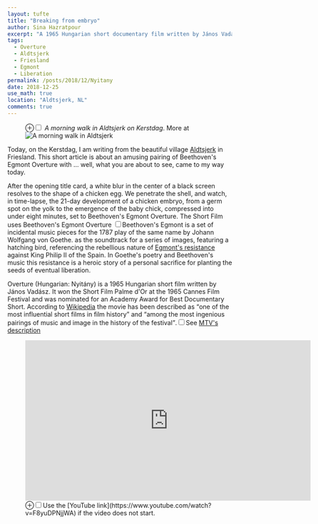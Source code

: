 ```yaml
---
layout: tufte
title: "Breaking from embryo"
author: Sina Hazratpour
excerpt: "A 1965 Hungarian short documentary film written by János Vadász"
tags: 
  - Overture
  - Aldtsjerk
  - Friesland
  - Egmont
  - Liberation
permalink: /posts/2018/12/Nyitany
date: 2018-12-25
use_math: true
location: "Aldtsjerk, NL"
comments: true
---
```



<figure>
    <label for="mn-Aldtsjerk-kerstdag-walk" class="margin-toggle">&#8853;</label><input type="checkbox" id="mn-Aldtsjerk-kerstdag-walk" class="margin-toggle"/><span class="marginnote"> <em>A morning walk in Aldtsjerk on Kerstdag</em>. More at </span>
    <img src="{{ site.baseurl }}/images/posts/2018/morning-walk-Aldtsjerk-20181225.jpg" alt="A morning walk in Aldtsjerk">
</figure> 

Today, on the Kerstdag, I am writing from the beautiful village [Aldtsjerk](https://en.wikipedia.org/wiki/Aldtsjerk) in Friesland. 
This short article is about an amusing pairing of Beethoven's Egmont Overture with ... well, what you are about to see, came to my way today. 

After the opening title card, a white blur in the center of a black screen resolves to the shape of a chicken egg. We penetrate the shell, and watch, in time-lapse, the 21-day development of a chicken embryo, from a germ spot on the yolk to the emergence of the baby chick, compressed into under eight minutes, set to Beethoven's Egmont Overture. The Short Film uses Beethoven's Egmont Overture 
<label for="sn-egmont-overture" class="margin-toggle sidenote-number"></label><input type="checkbox" id="sn-egmont-overture" class="margin-toggle"/><span class="sidenote">Beethoven's Egmont is a set of incidental music pieces for the 1787 play of the same name by Johann Wolfgang von Goethe.</span> as the soundtrack for a series of images, featuring a hatching bird, referencing the rebellious nature of [Egmont's resistance](https://en.wikipedia.org/wiki/Lamoral,_Count_of_Egmont) against King Philip II of the Spain. In Goethe's poetry and Beethoven's music this resistance is a heroic story of a personal sacrifice for planting the seeds of eventual liberation.  


Overture (Hungarian: Nyitány) is a 1965 Hungarian short film written by János Vadász. It won the Short Film Palme d'Or at the 1965 Cannes Film Festival and was nominated for an Academy Award for Best Documentary Short. According to [Wikipedia](https://en.wikipedia.org/wiki/Egmont_(play)) the movie has been described as <q>one of the most influential short films in film history</q> and <q>among the most ingenious pairings of music and image in the history of the festival</q>.<label for="sn-egmont-overture" class="margin-toggle sidenote-number"></label><input type="checkbox" id="sn-egmont-overture" class="margin-toggle"/><span class="sidenote">See [MTV's description](http://www.mtv.com/news/2770646/best-cannes-short-films/)</span>

<figure class="iframe-wrapper">
	      <iframe src="http://www.daazo.com/embed/5698ae82-910e-102c-a455-000e2e531ae0?large&width=640&height=360" frameborder="0" width="640" height="360" allowfullscreen="true"></iframe> <label for="mn-nyitany-movie" class="margin-toggle">&#8853;</label><input type="checkbox" id="mn-nyitany-movie" class="margin-toggle"/><span class="marginenote">Use the [YouTube link](https://www.youtube.com/watch?v=F8yuDPNjjWA) if the video does not start.</span>
</figure>







